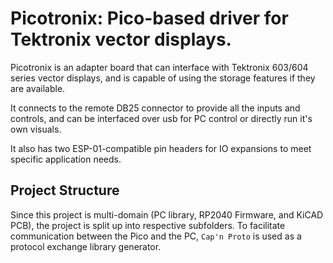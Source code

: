 # Picotronix: Pico-based driver for Tektronix vector displays.

Picotronix is an adapter board that can interface with Tektronix 603/604 series vector displays,
and is capable of using the storage features if they are available.

It connects to the remote DB25 connector to provide all the inputs and controls, and can be interfaced
over usb for PC control or directly run it's own visuals.

It also has two ESP-01-compatible pin headers for IO expansions to meet specific application needs.




## Project Structure

Since this project is multi-domain (PC library, RP2040 Firmware, and KiCAD PCB),
the project is split up into respective subfolders. To facilitate communication between the Pico and
the PC, `Cap'n Proto` is used as a protocol exchange library generator.
